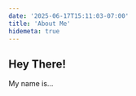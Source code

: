 ```yaml
---
date: '2025-06-17T15:11:03-07:00'
title: 'About Me'
hidemeta: true
---
```



## Hey There!

My name is...